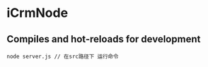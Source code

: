 <!--
 * @Author: jing.chen
 * @Date: 2020-08-28 15:31:09
 * @LastEditors: jing.chen
 * @LastEditTime: 2020-09-08 15:52:41
 * @Description: 
-->
# iCrmNode

## Compiles and hot-reloads for development
```
node server.js // 在src路径下 运行命令
```
